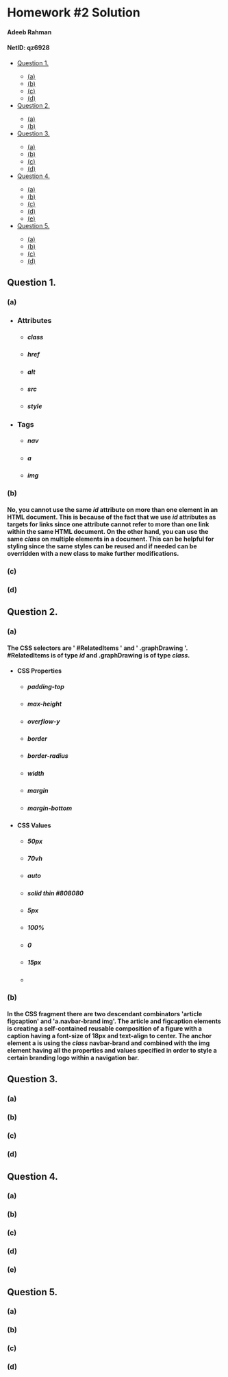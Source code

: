 # Homework #2 Solution
#### Adeeb Rahman
#### NetID: qz6928
<ul>

<li><a  href="#Q1">Question 1.</a></li>
<ul>
<li><a  href="#Q1a">(a)</a></li>
<li><a  href="#Q1b">(b)</a></li>
<li><a  href="#Q1c">(c)</a></li>
<li><a  href="#Q1d">(d)</a></li>
</ul>

<li><a  href="#Q2">Question 2.</a></li>
<ul>
<li><a  href="#Q2a">(a)</a></li>
<li><a  href="#Q2b">(b)</a></li>
</ul>

<li><a  href="#Q3">Question 3.</a></li>
<ul>
<li><a  href="#Q3a">(a)</a></li>
<li><a  href="#Q3b">(b)</a></li>
<li><a  href="#Q3c">(c)</a></li>
<li><a  href="#Q3d">(d)</a></li>
</ul>

<li><a  href="#Q4">Question 4.</a></li>
<ul>
<li><a  href="#Q4a">(a)</a></li>
<li><a  href="#Q4b">(b)</a></li>
<li><a  href="#Q4c">(c)</a></li>
<li><a  href="#Q4d">(d)</a></li>
<li><a  href="#Q4e">(e)</a></li>
</ul>

<li><a  href="#Q4">Question 5.</a></li>

<ul>
<li><a  href="#Q5a">(a)</a></li>
<li><a  href="#Q5b">(b)</a></li>
<li><a  href="#Q5c">(c)</a></li>
<li><a  href="#Q5d">(d)</a></li>
</ul>

</ul>
<h2  id="Q1"> Question 1. </h2>
<h3  id="Q1a">(a)</h3>

<section  class="answer">

* ### Attributes
	* ##### class
	* ##### href
	* ##### alt
	* ##### src
	* ##### style

* ### Tags
	* ##### nav
	* ##### a
	* ##### img

</section>

<section  class="answer">

<h3  id="Q1b">(b)</h3>

#### No, you cannot use the same _id_ attribute on more than one element in an **HTML** document. This is because of the fact that we use _id_ attributes as targets for links since one attribute cannot refer to more than one link within the same **HTML** document. On the other hand, you can use the same _class_ on multiple elements in a document. This can be helpful for styling since the same styles can be reused and if needed can be overridden with a new class to make further modifications.

</section>

<h3  id="Q1c">(c)</h3>
<h3  id="Q1d">(d)</h3>

<h2  id="Q2"> Question 2. </h2>
<h3  id="Q2a">(a)</h3>

<section  class="answer">

#### The CSS selectors are ' #RelatedItems ' and ' .graphDrawing '. #RelatedItems is of type _id_ and .graphDrawing is of type _class_.
* #### CSS Properties
	* ##### padding-top
	* ##### max-height
	* ##### overflow-y
	* ##### border
	* ##### border-radius
	* ##### width
	* ##### margin
	* ##### margin-bottom

* #### CSS Values	
	* ##### 50px
	* ##### 70vh
	* ##### auto
	* ##### solid thin #808080
	* ##### 5px
	* ##### 100%
	* ##### 0
	* ##### 15px
	* 
</section>

<h3  id="Q2b">(b)</h3>

#### In the CSS fragment there are two descendant combinators **'article figcaption'** and 'a.navbar-brand img'. The article and figcaption elements is creating a self-contained reusable composition of a figure with a caption having a font-size of 18px and text-align to center. The anchor element a is using the _class_ navbar-brand and combined with the img element having all the properties and values specified in order to style a certain branding logo within a navigation bar.

<h2  id="Q3"> Question 3. </h2>
  
<h3  id="Q3a">(a)</h3>

<h3  id="Q3b">(b)</h3>
  

<h3  id="Q3c">(c)</h3>

  

<h3  id="Q3d">(d)</h3>

  

<h2  id="Q4"> Question 4. </h2>

  

<h3  id="Q4a">(a)</h3>

  

<h3  id="Q4b">(b)</h3>

  

<h3  id="Q4c">(c)</h3>

  

<h3  id="Q4d">(d)</h3>

  

<h3  id="Q4e">(e)</h3>

  

<h2  id="Q5"> Question 5. </h2>

  

<h3  id="Q5a">(a)</h3>

  

<h3  id="Q5b">(b)</h3>

  

<h3  id="Q5c">(c)</h3>

  

<h3  id="Q5d">(d)</h3>
